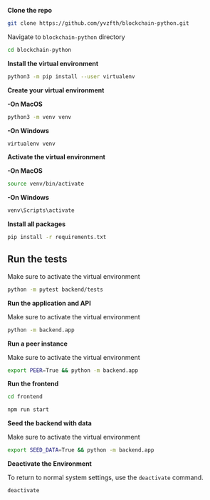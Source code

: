 **Clone the repo**

```Bash
git clone https://github.com/yvzfth/blockchain-python.git
```

Navigate to `blockchain-python` directory

```Bash
cd blockchain-python
```

**Install the virtual environment**

```bash
python3 -m pip install --user virtualenv
```

**Create your virtual environment**

**-On MacOS**

```Bash
python3 -m venv venv
```

**-On Windows**

```Bash
virtualenv venv
```

**Activate the virtual environment**

**-On MacOS**

```bash
source venv/bin/activate
```

**-On Windows**

```Bash
venv\Scripts\activate
```

**Install all packages**

```Bash
pip install -r requirements.txt
```

## Run the tests

Make sure to activate the virtual environment

```Bash
python -m pytest backend/tests
```

**Run the application and API**

Make sure to activate the virtual environment

```Bash
python -m backend.app
```

**Run a peer instance**

Make sure to activate the virtual environment

```Bash
export PEER=True && python -m backend.app
```

**Run the frontend**

```Bash
cd frontend

npm run start
```

**Seed the backend with data**

Make sure to activate the virtual environment

```Bash
export SEED_DATA=True && python -m backend.app
```

**Deactivate the Environment**

To return to normal system settings, use the `deactivate` command.

```Bash
deactivate
```

